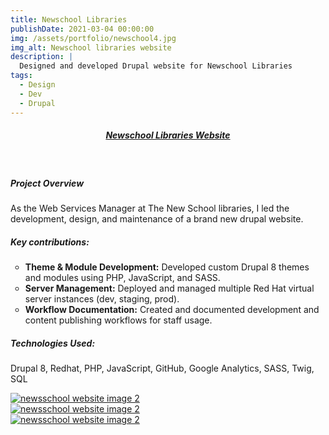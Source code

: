 ```yaml
---
title: Newschool Libraries
publishDate: 2021-03-04 00:00:00
img: /assets/portfolio/newschool4.jpg
img_alt: Newschool libraries website
description: |
  Designed and developed Drupal website for Newschool Libraries
tags:
  - Design
  - Dev
  - Drupal
---
```

<style>
ul{
    text-decoration:;
    list-style-type: circle!important;
}
</style>

##### <div><center><a class="highlight highlight-bb content-center" href="https://library.newschool.edu/ ">Newschool Libraries Website</a></center></div>

<br>

##### Project Overview

As the Web Services Manager at The New School libraries, I led the development, design, and maintenance of a brand new drupal website.

##### Key contributions:
 - **Theme & Module Development:** Developed custom Drupal 8 themes and modules using PHP, JavaScript, and SASS.
 - **Server Management:** Deployed and managed multiple Red Hat virtual server instances (dev, staging, prod).
 - **Workflow Documentation:** Created and documented development and content publishing workflows for staff usage.

##### Technologies Used: 
Drupal 8, Redhat, PHP, JavaScript, GitHub, Google Analytics, SASS, Twig, SQL

<script type="module" src="../../../scripts/fslightbox.js"></script>

<div class="container mx-auto space-y- lg:space-y-0 lg:gap-3 lg:grid lg:grid-cols-3">
  <div class="w-full rounded hover:opacity-50">
      <a data-fslightbox href="https://i.imgur.com/9HjTL9j.jpg"><img src="/assets/portfolio/newschool1.jpg" alt="newsschool website image 2"></a>
  </div>
  <div class="w-full rounded hover:opacity-50">
      <a data-fslightbox href="https://i.imgur.com/FP4xpJJ.jpg"><img src="/assets/portfolio/newschool2.jpg" alt="newsschool website image 2"></a>
  </div>
  <div class="w-full rounded hover:opacity-50">
      <a data-fslightbox href="https://i.imgur.com/N221QSy.jpg"><img src="/assets/portfolio/newschool3.jpg" alt="newsschool website image 2"></a>
  </div>
</div>

